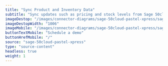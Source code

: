 ```yaml
---
title: "Sync Product and Inventory Data"
subtitle: "Sync updates such as pricing and stock levels from Sage 50cloud Pastel Xpress to your sales channel(s)."
imageDestop: "/images/connector-diagrams/sage-50cloud-pastel-xpress/sage-50cloud-pastel-xpress-1-desk.svg"
imageDestopWidth: "1006"
imageMobile: "/images/connector-diagrams/sage-50cloud-pastel-xpress/sage-50cloud-pastel-xpress-1-mobile.svg"
buttonTextMobile: "Schedule a demo"
buttonHrefMobile: "/"
source: "sage-50cloud-pastel-xpress"
type: "source-content"
headless: true
weight: 1
---
```


